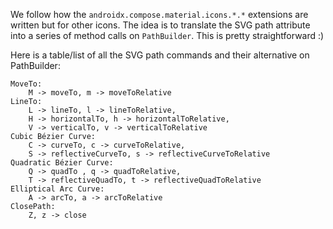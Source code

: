 We follow how the `androidx.compose.material.icons.*.*` extensions are written but for other icons.
The idea is to translate the SVG path attribute into a series of method calls on `PathBuilder`. This
is pretty straightforward :)

Here is a table/list of all the SVG path commands and their alternative on PathBuilder:

    MoveTo:
        M -> moveTo, m -> moveToRelative
    LineTo:
        L -> lineTo, l -> lineToRelative,
        H -> horizontalTo, h -> horizontalToRelative,
        V -> verticalTo, v -> verticalToRelative
    Cubic Bézier Curve:
        C -> curveTo, c -> curveToRelative,
        S -> reflectiveCurveTo, s -> reflectiveCurveToRelative
    Quadratic Bézier Curve:
        Q -> quadTo , q -> quadToRelative,
        T -> reflectiveQuadTo, t -> reflectiveQuadToRelative
    Elliptical Arc Curve:
        A -> arcTo, a -> arcToRelative
    ClosePath:
        Z, z -> close
